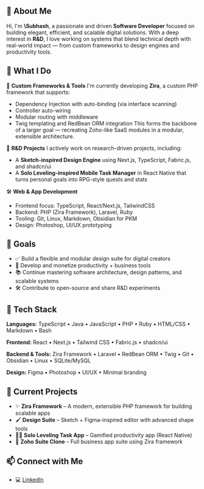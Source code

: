 ## 👋 About Me

Hi, I'm **\Subhash**, a passionate and driven **Software Developer** focused on building elegant, efficient, and scalable digital solutions. With a deep interest in **R\&D**, I love working on systems that blend technical depth with real-world impact — from custom frameworks to design engines and productivity tools.



## 💼 What I Do

🔧 **Custom Frameworks & Tools**
I'm currently developing **Zira**, a custom PHP framework that supports:

* Dependency Injection with auto-binding (via interface scanning)
* Controller auto-wiring
* Modular routing with middleware
* Twig templating and RedBean ORM integration
  This forms the backbone of a larger goal — recreating Zoho-like SaaS modules in a modular, extensible architecture.

🧠 **R\&D Projects**
I actively work on research-driven projects, including:

* A **Sketch-inspired Design Engine** using Next.js, TypeScript, Fabric.js, and shadcn/ui
* A **Solo Leveling-inspired Mobile Task Manager** in React Native that turns personal goals into RPG-style quests and stats

🛠 **Web & App Development**

* Frontend focus: TypeScript, React/Next.js, TailwindCSS
* Backend: PHP (Zira Framework), Laravel, Ruby
* Tooling: Git, Linux, Markdown, Obsidian for PKM
* Design: Photoshop, UI/UX prototyping



## 📌 Goals

* ✅ Build a flexible and modular design suite for digital creators
* 🚀 Develop and monetize productivity + business tools
* 📚 Continue mastering software architecture, design patterns, and scalable systems
* 🛠 Contribute to open-source and share R\&D experiments



## 🧩 Tech Stack

**Languages:**
TypeScript • Java • JavaScript • PHP • Ruby • HTML/CSS • Markdown • Bash

**Frontend:**
React • Next.js • Tailwind CSS • Fabric.js • shadcn/ui

**Backend & Tools:**
Zira Framework • Laravel • RedBean ORM • Twig • Git • Obsidian • Linux • SQLite/MySQL

**Design:**
Figma • Photoshop • UI/UX • Minimal branding



## 🚧 Current Projects

* ✨ **Zira Framework** – A modern, extensible PHP framework for building scalable apps
* 🖌 **Design Suite** – Sketch + Figma-inspired editor with advanced shape tools
* 🧙‍♂️ **Solo Leveling Task App** – Gamified productivity app (React Native)
* 🧾 **Zoho Suite Clone** – Full business app suite using Zira framework



## 📫 Connect with Me

* 💻 [LinkedIn](https://linkedin.com/in/your-profile)









